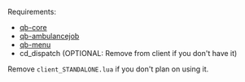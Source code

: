Requirements:
- [qb-core](https://github.com/qbcore-framework/qb-core)
- [qb-ambulancejob](https://github.com/qbcore-framework/qb-ambulancejob)
- [qb-menu](https://github.com/qbcore-framework/qb-menu)
- cd_dispatch (OPTIONAL: Remove from client if you don't have it)

Remove `client_STANDALONE.lua` if you don't plan on using it.
